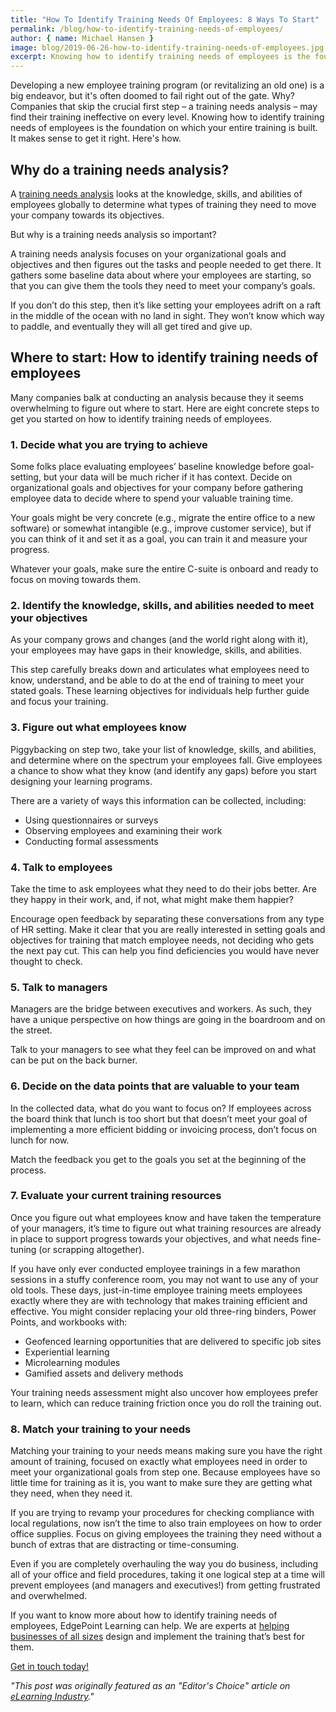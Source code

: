 ```yaml
---
title: "How To Identify Training Needs Of Employees: 8 Ways To Start"
permalink: /blog/how-to-identify-training-needs-of-employees/
author: { name: Michael Hansen }
image: blog/2019-06-26-how-to-identify-training-needs-of-employees.jpg
excerpt: Knowing how to identify training needs of employees is the foundation on which your entire training is built. It makes sense to get it right. Here's how.
---
```


Developing a new employee training program (or revitalizing an old one) is a big endeavor, but it's often doomed to fail right out of the gate. Why? Companies that skip the crucial first step – a training needs analysis – may find their training ineffective on every level. Knowing how to identify training needs of employees is the foundation on which your entire training is built. It makes sense to get it right. Here's how. 

## Why do a training needs analysis? 

A [training needs analysis](/blog/training-needs-analysis/) looks at the knowledge, skills, and abilities of employees globally to determine what types of training they need to move your company towards its objectives. 

But why is a training needs analysis so important?

A training needs analysis focuses on your organizational goals and objectives and then figures out the tasks and people needed to get there. It gathers some baseline data about where your employees are starting, so that you can give them the tools they need to meet your company’s goals.

If you don’t do this step, then it’s like setting your employees adrift on a raft in the middle of the ocean with no land in sight. They won’t know which way to paddle, and eventually they will all get tired and give up. 

## Where to start: How to identify training needs of employees 

Many companies balk at conducting an analysis because they it seems overwhelming to figure out where to start. Here are eight concrete steps to get you started on how to identify training needs of employees.

### 1. Decide what you are trying to achieve

Some folks place evaluating employees’ baseline knowledge before goal-setting, but your data will be much richer if it has context. Decide on organizational goals and objectives for your company before gathering employee data to decide where to spend your valuable training time. 

Your goals might be very concrete (e.g., migrate the entire office to a new software) or somewhat intangible (e.g., improve customer service), but if you can think of it and set it as a goal, you can train it and measure your progress.

Whatever your goals, make sure the entire C-suite is onboard and ready to focus on moving towards them.

### 2. Identify the knowledge, skills, and abilities needed to meet your objectives

As your company grows and changes (and the world right along with it), your employees may have gaps in their knowledge, skills, and abilities. 

This step carefully breaks down and articulates what employees need to know, understand, and be able to do at the end of training to meet your stated goals. These learning objectives for individuals help further guide and focus your training.

### 3. Figure out what employees know

Piggybacking on step two, take your list of knowledge, skills, and abilities, and determine where on the spectrum your employees fall.  Give employees a chance to show what they know (and identify any gaps) before you start designing your learning programs. 

There are a variety of ways this information can be collected, including: 

* Using questionnaires or surveys
* Observing employees and examining their work
* Conducting formal assessments 

### 4. Talk to employees

Take the time to ask employees what they need to do their jobs better. Are they happy in their work, and, if not, what might make them happier? 

Encourage open feedback by separating these conversations from any type of HR setting. Make it clear that you are really interested in setting goals and objectives for training that match employee needs, not deciding who gets the next pay cut. This can help you find deficiencies you would have never thought to check. 

### 5. Talk to managers

Managers are the bridge between executives and workers. As such, they have a unique perspective on how things are going in the boardroom and on the street. 

Talk to your managers to see what they feel can be improved on and what can be put on the back burner.

### 6. Decide on the data points that are valuable to your team

In the collected data, what do you want to focus on? If employees across the board think that lunch is too short but that doesn’t meet your goal of implementing a more efficient bidding or invoicing process, don’t focus on lunch for now. 

Match the feedback you get to the goals you set at the beginning of the process. 

### 7. Evaluate your current training resources

Once you figure out what employees know and have taken the temperature of your managers, it’s time to figure out what training resources are already in place to support progress towards your objectives, and what needs fine-tuning (or scrapping altogether). 

If you have only ever conducted employee trainings in a few marathon sessions in a stuffy conference room, you may not want to use any of your old tools. These days, just-in-time employee training meets employees exactly where they are with technology that makes training efficient and effective. You might consider replacing your old three-ring binders, Power Points, and workbooks with:

* Geofenced learning opportunities that are delivered to specific job sites
* Experiential learning
* Microlearning modules
* Gamified assets and delivery methods

Your training needs assessment might also uncover how employees prefer to learn, which can reduce training friction once you do roll the training out.

### 8. Match your training to your needs 

Matching your training to your needs means making sure you have the right amount of training, focused on exactly what employees need in order to meet your organizational goals from step one. Because employees have so little time for training as it is, you want to make sure they are getting what they need, when they need it.

If you are trying to revamp your procedures for checking compliance with local regulations, now isn’t the time to also train employees on how to order office supplies. Focus on giving employees the training they need without a bunch of extras that are distracting or time-consuming.

Even if you are completely overhauling the way you do business, including all of your office and field procedures, taking it one logical step at a time will prevent employees (and managers and executives!) from getting frustrated and overwhelmed.

If you want to know more about how to identify training needs of employees, EdgePoint Learning can help. We are experts at [helping businesses of all sizes](/stories/) design and implement the training that’s best for them.

[Get in touch today!](/contact/)

<cite>"This post was originally featured as an "Editor's Choice" article on [eLearning Industry](https://elearningindustry.com/training-needs-of-employees-identify-ways-start)."</cite>
